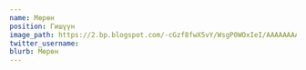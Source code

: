 ```yaml
---
name: Мѳрѳн
position: Гишүүн
image_path: https://2.bp.blogspot.com/-cGzf8fwX5vY/WsgP0WOxIeI/AAAAAAAADcg/_jr4JUsMdTQ_EXywlLoBk6V5cxkhV5C1ACLcBGAs/s1600/Murun.jpg
twitter_username: 
blurb: Мѳрѳн
---
```

